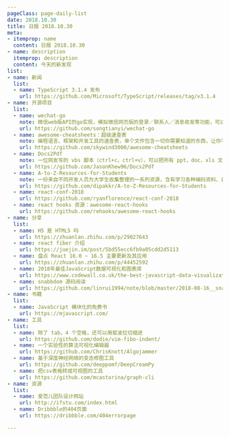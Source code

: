 ```yaml
---
pageClass: page-daily-list
date: 2018.10.30
title: 日报 2018.10.30
meta:
- itemprop: name
  content: 日报 2018.10.30
- name: description
  itemprop: description
  content: 今天的新发现
list:
- name: 新闻
  list:
  - name: TypeScript 3.1.4 发布
    url: https://github.com/Microsoft/TypeScript/releases/tag/v3.1.4
- name: 开源项目
  list:
  - name: wechat-go
    note: 微信web版API的go实现，模拟微信网页版的登录／联系人／消息收发等功能，可以完全接管微信收到的消息, 并定制自己的发送内容
    url: https://github.com/songtianyi/wechat-go
  - name: awesome-cheatsheets：超级速查表
    note: 编程语言、框架和开发工具的速查表，单个文件包含一切你需要知道的东西，让你不用再网上漫无目标的搜索文章，一个简单的 Cheatsheet 文件就彻底满足你
    url: https://github.com/skywind3000/awesome-cheatsheets
  - name: Docs2Pdf
    note: 一位网友写的 vbs 脚本（ctrl+c，ctrl+v），可以把所有 ppt，doc，xls 文件转换至pdf文件。脚本需求是 Windows 系统，必须要有微软办公。只要把文件/文件夹拖进这个 vbs 文件就会自动转换
    url: https://github.com/JasonKhew96/Docs2Pdf
  - name: A-to-Z-Resources-for-Students
    note: 一份来自不同开发人员为大学生收集整理的一系列资源，含有学习各种编码资料、各地黑客马拉松和比赛资料、学生福利等资源
    url: https://github.com/dipakkr/A-to-Z-Resources-for-Students
  - name: react-conf-2018
    url: https://github.com/ryanflorence/react-conf-2018
  - name: react hooks 资源：awesome-react-hooks
    url: https://github.com/rehooks/awesome-react-hooks
- name: 分享
  list:
  - name: H5 是 HTML5 吗
    url: https://zhuanlan.zhihu.com/p/29027643
  - name: react fiber 介绍
    url: https://juejin.im/post/5bd55ecc6fb9a05cdd2d5113
  - name: 盘点 React 16.0 ~ 16.5 主要更新及其应用
    url: https://zhuanlan.zhihu.com/p/44452592
  - name: 2018年最佳JavaScript数据可视化和图表库
    url: https://www.codewall.co.uk/the-best-javascript-data-visualization-charting-libraries/
  - name: snabbdom 源码阅读
    url: https://github.com/linrui1994/note/blob/master/2018-08-16__snabbdom%E9%98%85%E8%AF%BB.md
- name: 书籍
  list:
  - name: JavaScript 模块化的免费书
    url: https://mjavascript.com/
- name: 工具
  list:
  - name: 除了 tab，4 个空格，还可以用斐波拉切缩进
    url: https://github.com/dodie/vim-fibo-indent/
  - name: 一个实验性的算法可视化编辑器
    url: https://github.com/ChrisKnott/Algojammer
  - name: 基于深度神经网络的变态修图工具 
    url: https://github.com/deeppomf/DeepCreamPy 
  - name: 把csv表格转成可视图的工具 
    url: https://github.com/mcastorina/graph-cli
- name: 资源
  list:
  - name: 爱范儿团队设计网站 
    url: http://ifstu.com/index.html
  - name: Dribbble的404页面 
    url: https://dribbble.com/404errorpage

---
```


<daily-list v-bind="$page.frontmatter"/>